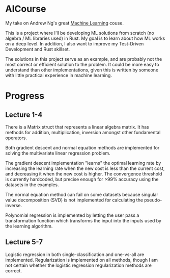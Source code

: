 # AICourse

My take on Andrew Ng's great [Machine Learning](https://www.youtube.com/watch?v=PPLop4L2eGk&list=PLLssT5z_DsK-h9vYZkQkYNWcItqhlRJLN&index=1) couse.

This is a project where I'll be developing ML solutions from scratch (no
algebra / ML libraries used) in Rust.
My goal is to learn about how ML works on a deep level.
In addition, I also want to improve my Test-Driven Development and Rust
skillset.

The solutions in this project serve as an example, and are probably not the
most correct or efficient solution to the problem. It could be more easy to
understand than other implementations, given this is written by someone with
little practical experience in machine learning.

# Progress

## Lecture 1-4

There is a Matrix struct that represents a linear algebra matrix.
It has methods for addition, multiplication, inversion amongst other
fundamental operators.

Both gradient descent and normal equation methods are implemented for solving
the multivariate linear regression problem.

The gradient descent implementation "learns" the optimal learning rate by
increasing the learning rate when the new cost is less than the current cost,
and decreasing it when the new cost is higher.
The convergence threshold is currently hardcoded, but precise enough for >99%
accuracy using the datasets in the examples.

The normal equation method can fail on some datasets because singular value
decomposition (SVD) is not implemented for calculating the pseudo-inverse.

Polynomial regression is implemented by letting the user pass a transformation
function which transforms the input into the inputs used by the learning
algorithm.

## Lecture 5-7

Logistic regression in both single-classification and one-vs-all are
implemented. Regularization is implemented on all methods, though I am not
certain whether the logistic regression regularization methods are correct.
